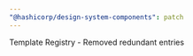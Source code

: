 ```yaml
---
"@hashicorp/design-system-components": patch
---
```


Template Registry - Removed redundant entries
